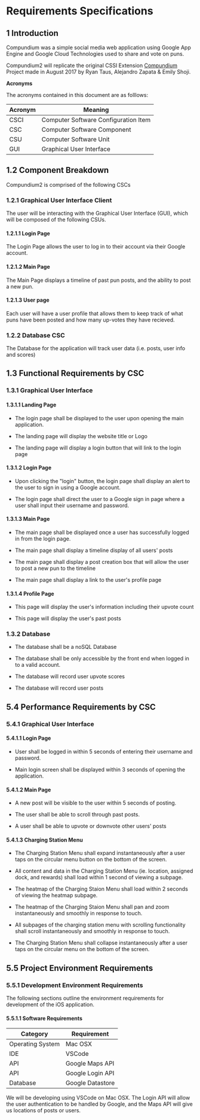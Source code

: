 # Requirements Specifications

## 1  Introduction

Compundium was a simple social media web application using Google App Engine and Google Cloud Technologies used to share and vote on puns.

Compundium2 will replicate the original CSSI Extension [Compundium](https://github.com/RyTaus/punr) Project made in August 2017 by Ryan Taus, Alejandro Zapata & Emily Shoji.

**Acronyms**

The acronyms contained in this document are as folllows:

Acronym | Meaning
|-----|--------|
CSCI  | Computer Software Configuration Item
CSC   | Computer Software Component
CSU   | Computer Software Unit
GUI   | Graphical User Interface

## 1.2  Component Breakdown

Compundium2 is comprised of the following CSCs

### 1.2.1 Graphical User Interface Client

The user will be interacting with the Graphical User Interface (GUI), which will be composed of the following CSUs.

#### 1.2.1.1 Login Page

The Login Page allows the user to log in to their account via their Google account.

#### 1.2.1.2 Main Page

The Main Page displays a timeline of past pun posts, and the ability to post a new pun.

#### 1.2.1.3 User page

Each user will have a user profile that allows them to keep track of what puns have been posted and how many up-votes they have recieved.

### 1.2.2 Database CSC

The Database for the application will track user data (i.e. posts, user info and scores)

## 1.3  Functional Requirements by CSC

### 1.3.1 Graphical User Interface

#### 1.3.1.1 Landing Page

* The login page shall be displayed to the user upon opening the main application.

* The landing page will display the website title or Logo

* The landing page will display a login button that will link to the login page

#### 1.3.1.2 Login Page

* Upon clicking the "login" button, the login page shall display an alert to the user to sign in using a Google account.

* The login page shall direct the user to a Google sign in page where a user shall input their username and password.

#### 1.3.1.3 Main Page

* The main page shall be displayed once a user has successfully logged in from the login page.

* The main page shall display a timeline display of all users' posts

* The main page shall display a post creation box that will allow the user to post a new pun to the timeline

* The main page shall display a link to the user's profile page


#### 1.3.1.4 Profile Page

* This page will display the user's information including their upvote count

* This page will display the user's past posts


### 1.3.2 Database

* The database shall be a noSQL Database

* The database shall be only accessible by the front end when logged in to a valid account.

* The database will record user upvote scores

* The database will record user posts

## 5.4  Performance Requirements by CSC

### 5.4.1 Graphical User Interface

#### 5.4.1.1 Login Page

* User shall be logged in within 5 seconds of entering their username and password.

* Main login screen shall be displayed within 3 seconds of opening the application.

#### 5.4.1.2 Main Page

* A new post will be visible to the user within 5 seconds of posting.

* The user shall be able to scroll through past posts.

* A user shall be able to upvote or downvote other users' posts

#### 5.4.1.3 Charging Station Menu

* The Charging Station Menu shall expand instantaneously after a user taps on the circular menu button on the bottom of the screen.

* All content and data in the Charging Station Menu (ie. location, assigned dock, and rewards) shall load within 1 second of viewing a subpage.

* The heatmap of the Charging Staion Menu shall load within 2 seconds of viewing the heatmap subpage. 

* The heatmap of the Charging Staion Menu shall pan and zoom instantaneously and smoothly in response to touch.

* All subpages of the charging station menu with scrolling functionality shall scroll instantaneously and smoothly in response to touch.

* The Charging Station Menu shall collapse instantaneously after a user taps on the circular menu on the bottom of the screen.

## 5.5  Project Environment Requirements

### 5.5.1   Development Environment Requirements

The following sections outline the environment requirements for development of the iOS application. 

#### 5.5.1.1 Software Requirements

Category | Requirement
|--------|------------|
Operating System | Mac OSX
IDE | VSCode
API | Google Maps API
API | Google Login API
Database | Google Datastore

We will be developing using VSCode on Mac OSX. The Login API will allow the user authentication to be handled by Google, and the  Maps API will give us locations of posts or users. 
